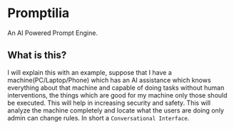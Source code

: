 # Promptilia

An AI Powered Prompt Engine.

## What is this?

I will explain this with an example, suppose that I have a machine(PC/Laptop/Phone) which has an AI assistance which knows everything about that machine and capable of doing tasks without human interventions, the things which are good for my machine only those should be executed. This will help in increasing security and safety. This will analyze the machine completely and locate what the users are doing only admin can change rules.
In short a `Conversational Interface`.
